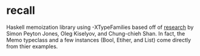 # recall
Haskell memoization library using -XTypeFamilies based off of [research](http://research.microsoft.com/en-us/um/people/simonpj/papers/assoc-types/fun-with-type-funs/typefun.pdf) by Simon Peyton Jones, Oleg Kiselyov, and Chung-chieh Shan. In fact, the Memo typeclass and a few instances (Bool, Etiher, and List) come directly from thier examples.
